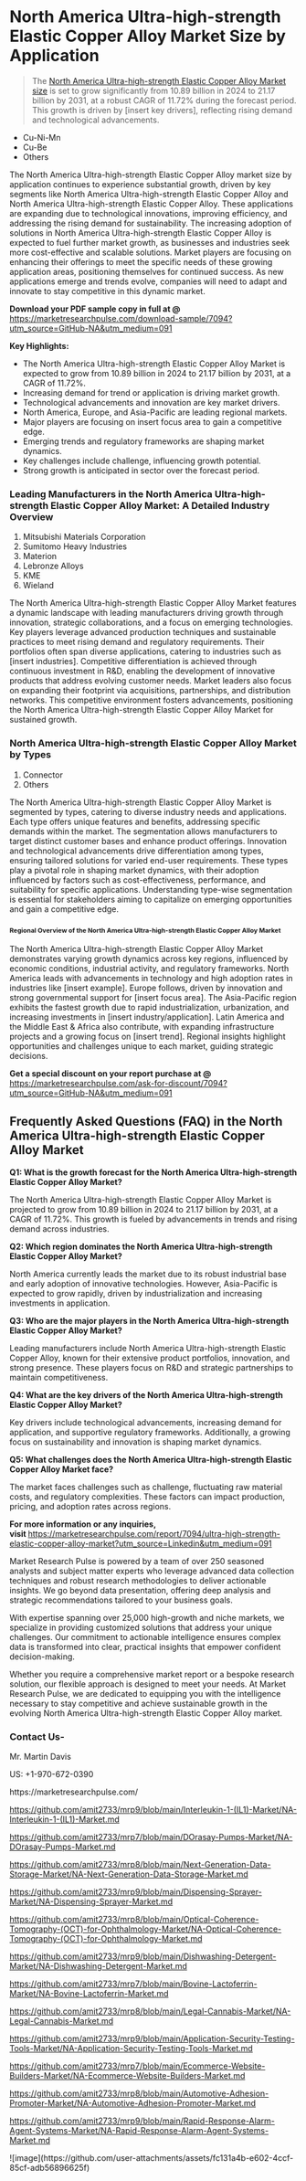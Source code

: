 <h1>North America Ultra-high-strength Elastic Copper Alloy Market&nbsp;Size by Application</h1><blockquote><p>The <a href="https://marketresearchpulse.com/download-sample/7094?utm_source=GitHub-NA&amp;utm_medium=091">North America Ultra-high-strength Elastic Copper Alloy Market size</a> is set to grow significantly from 10.89 billion in 2024 to 21.17 billion by 2031, at a robust CAGR of 11.72% during the forecast period. This growth is driven by [insert key drivers], reflecting rising demand and technological advancements.</p></blockquote><ul><li>Cu-Ni-Mn<li> Cu-Be<li> Others</li></ul><p>The North America Ultra-high-strength Elastic Copper Alloy market size by application continues to experience substantial growth, driven by key segments like North America Ultra-high-strength Elastic Copper Alloy and North America Ultra-high-strength Elastic Copper Alloy. These applications are expanding due to technological innovations, improving efficiency, and addressing the rising demand for sustainability. The increasing adoption of solutions in North America Ultra-high-strength Elastic Copper Alloy is expected to fuel further market growth, as businesses and industries seek more cost-effective and scalable solutions. Market players are focusing on enhancing their offerings to meet the specific needs of these growing application areas, positioning themselves for continued success. As new applications emerge and trends evolve, companies will need to adapt and innovate to stay competitive in this dynamic market.</p><p><strong>Download your PDF sample copy in full at @ </strong><a href="https://marketresearchpulse.com/download-sample/7094?utm_source=GitHub-NA&amp;utm_medium=091">https://marketresearchpulse.com/download-sample/7094?utm_source=GitHub-NA&amp;utm_medium=091</a></p><p><strong>Key Highlights: </strong></p><ul><li>The North America Ultra-high-strength Elastic Copper Alloy Market is expected to grow from 10.89 billion in 2024 to 21.17 billion by 2031, at a CAGR of 11.72%.</li><li>Increasing demand for trend or application is driving market growth.</li><li>Technological advancements and innovation are key market drivers.</li><li>North America, Europe, and Asia-Pacific are leading regional markets.</li><li>Major players are focusing on insert focus area to gain a competitive edge.</li><li>Emerging trends and regulatory frameworks are shaping market dynamics.</li><li>Key challenges include challenge, influencing growth potential.</li><li>Strong growth is anticipated in sector over the forecast period.</li></ul><h3>Leading Manufacturers in the North America Ultra-high-strength Elastic Copper Alloy Market: A Detailed Industry Overview</h3><ol><li>Mitsubishi Materials Corporation</li><li>Sumitomo Heavy Industries</li><li>Materion</li><li>Lebronze Alloys</li><li>KME</li><li>Wieland</li></ol><div class="flex max-w-full flex-col flex-grow"><div class="min-h-8 text-message flex w-full flex-col items-end gap-2 whitespace-normal break-words [.text-message+&amp;]:mt-5" dir="auto" data-message-author-role="assistant" data-message-id="fd8432e4-4910-450d-b182-61b7bfb0a01f" data-message-model-slug="gpt-4o"><div class="flex w-full flex-col gap-1 empty:hidden first:pt-[3px]"><div class="markdown prose w-full break-words dark:prose-invert light"><p>The North America Ultra-high-strength Elastic Copper Alloy Market features a dynamic landscape with leading manufacturers driving growth through innovation, strategic collaborations, and a focus on emerging technologies. Key players leverage advanced production techniques and sustainable practices to meet rising demand and regulatory requirements. Their portfolios often span diverse applications, catering to industries such as [insert industries]. Competitive differentiation is achieved through continuous investment in R&amp;D, enabling the development of innovative products that address evolving customer needs. Market leaders also focus on expanding their footprint via acquisitions, partnerships, and distribution networks. This competitive environment fosters advancements, positioning the North America Ultra-high-strength Elastic Copper Alloy Market for sustained growth.</p></div></div></div></div><h3>North America Ultra-high-strength Elastic Copper Alloy Market by Types</h3><ol><li>Connector<li> Others</li></ol><div class="flex max-w-full flex-col flex-grow"><div class="min-h-8 text-message flex w-full flex-col items-end gap-2 whitespace-normal break-words [.text-message+&amp;]:mt-5" dir="auto" data-message-author-role="assistant" data-message-id="084470be-0bb7-4664-bddf-5156b4f41249" data-message-model-slug="gpt-4o-mini"><div class="flex w-full flex-col gap-1 empty:hidden first:pt-[3px]"><div class="markdown prose w-full break-words dark:prose-invert light"><p>The North America Ultra-high-strength Elastic Copper Alloy Market is segmented by types, catering to diverse industry needs and applications. Each type offers unique features and benefits, addressing specific demands within the market. The segmentation allows manufacturers to target distinct customer bases and enhance product offerings. Innovation and technological advancements drive differentiation among types, ensuring tailored solutions for varied end-user requirements. These types play a pivotal role in shaping market dynamics, with their adoption influenced by factors such as cost-effectiveness, performance, and suitability for specific applications. Understanding type-wise segmentation is essential for stakeholders aiming to capitalize on emerging opportunities and gain a competitive edge.</p></div></div></div></div><h3><span style="font-size: 11px;">Regional Overview of the North America Ultra-high-strength Elastic Copper Alloy Market</span></h3><div class="flex max-w-full flex-col flex-grow"><div class="min-h-8 text-message flex w-full flex-col items-end gap-2 whitespace-normal break-words [.text-message+&amp;]:mt-5" dir="auto" data-message-author-role="assistant" data-message-id="e9038762-ce64-4e30-91c9-9bd413514231" data-message-model-slug="gpt-4o-mini"><div class="flex w-full flex-col gap-1 empty:hidden first:pt-[3px]"><div class="markdown prose w-full break-words dark:prose-invert light"><p>The North America Ultra-high-strength Elastic Copper Alloy Market demonstrates varying growth dynamics across key regions, influenced by economic conditions, industrial activity, and regulatory frameworks. North America leads with advancements in technology and high adoption rates in industries like [insert example]. Europe follows, driven by innovation and strong governmental support for [insert focus area]. The Asia-Pacific region exhibits the fastest growth due to rapid industrialization, urbanization, and increasing investments in [insert industry/application]. Latin America and the Middle East &amp; Africa also contribute, with expanding infrastructure projects and a growing focus on [insert trend]. Regional insights highlight opportunities and challenges unique to each market, guiding strategic decisions.</p></div></div></div></div><p><strong>Get a special discount on your report purchase at @ </strong><a href="https://marketresearchpulse.com/ask-for-discount/7094?utm_source=GitHub-NA&amp;utm_medium=091">https://marketresearchpulse.com/ask-for-discount/7094?utm_source=GitHub-NA&amp;utm_medium=091</a></p><h2>Frequently Asked Questions (FAQ) in the North America Ultra-high-strength Elastic Copper Alloy Market</h2><p><strong>Q1: What is the growth forecast for the North America Ultra-high-strength Elastic Copper Alloy Market?</strong></p><p>The North America Ultra-high-strength Elastic Copper Alloy Market is projected to grow from 10.89 billion in 2024 to 21.17 billion by 2031, at a CAGR of 11.72%. This growth is fueled by advancements in trends and rising demand across industries.</p><p><strong>Q2: Which region dominates the North America Ultra-high-strength Elastic Copper Alloy Market?</strong></p><p>North America currently leads the market due to its robust industrial base and early adoption of innovative technologies. However, Asia-Pacific is expected to grow rapidly, driven by industrialization and increasing investments in application.</p><p><strong>Q3: Who are the major players in the North America Ultra-high-strength Elastic Copper Alloy Market?</strong></p><p>Leading manufacturers include North America Ultra-high-strength Elastic Copper Alloy, known for their extensive product portfolios, innovation, and strong presence. These players focus on R&amp;D and strategic partnerships to maintain competitiveness.</p><p><strong>Q4: What are the key drivers of the North America Ultra-high-strength Elastic Copper Alloy Market?</strong></p><p>Key drivers include technological advancements, increasing demand for application, and supportive regulatory frameworks. Additionally, a growing focus on sustainability and innovation is shaping market dynamics.</p><p><strong>Q5: What challenges does the North America Ultra-high-strength Elastic Copper Alloy Market face?</strong></p><p>The market faces challenges such as challenge, fluctuating raw material costs, and regulatory complexities. These factors can impact production, pricing, and adoption rates across regions.</p><p><strong>For more information or any inquiries, visit&nbsp;</strong><a href="https://marketresearchpulse.com/report/7094/ultra-high-strength-elastic-copper-alloy-market?utm_source=Linkedin&utm_medium=091">https://marketresearchpulse.com/report/7094/ultra-high-strength-elastic-copper-alloy-market?utm_source=Linkedin&utm_medium=091</a></p><p>Market Research Pulse is powered by a team of over 250 seasoned analysts and subject matter experts who leverage advanced data collection techniques and robust research methodologies to deliver actionable insights. We go beyond data presentation, offering deep analysis and strategic recommendations tailored to your business goals.</p><p>With expertise spanning over 25,000 high-growth and niche markets, we specialize in providing customized solutions that address your unique challenges. Our commitment to actionable intelligence ensures complex data is transformed into clear, practical insights that empower confident decision-making.</p><p>Whether you require a comprehensive market report or a bespoke research solution, our flexible approach is designed to meet your needs. At Market Research Pulse, we are dedicated to equipping you with the intelligence necessary to stay competitive and achieve sustainable growth in the evolving North America Ultra-high-strength Elastic Copper Alloy market.</p><h3><strong>Contact Us-</strong></h3><p>Mr. Martin Davis</p><p>US: +1-970-672-0390</p><p>https://marketresearchpulse.com/</p><p><a href="https://github.com/amit2733/mrp9/blob/main/Interleukin-1-(IL1)-Market/NA-Interleukin-1-(IL1)-Market.md">https://github.com/amit2733/mrp9/blob/main/Interleukin-1-(IL1)-Market/NA-Interleukin-1-(IL1)-Market.md</a></p><p><a href="https://github.com/amit2733/mrp7/blob/main/DOrasay-Pumps-Market/NA-DOrasay-Pumps-Market.md">https://github.com/amit2733/mrp7/blob/main/DOrasay-Pumps-Market/NA-DOrasay-Pumps-Market.md</a></p><p><a href="https://github.com/amit2733/mrp8/blob/main/Next-Generation-Data-Storage-Market/NA-Next-Generation-Data-Storage-Market.md">https://github.com/amit2733/mrp8/blob/main/Next-Generation-Data-Storage-Market/NA-Next-Generation-Data-Storage-Market.md</a></p><p><a href="https://github.com/amit2733/mrp9/blob/main/Dispensing-Sprayer-Market/NA-Dispensing-Sprayer-Market.md">https://github.com/amit2733/mrp9/blob/main/Dispensing-Sprayer-Market/NA-Dispensing-Sprayer-Market.md</a></p><p><a href="https://github.com/amit2733/mrp8/blob/main/Optical-Coherence-Tomography-(OCT)-for-Ophthalmology-Market/NA-Optical-Coherence-Tomography-(OCT)-for-Ophthalmology-Market.md">https://github.com/amit2733/mrp8/blob/main/Optical-Coherence-Tomography-(OCT)-for-Ophthalmology-Market/NA-Optical-Coherence-Tomography-(OCT)-for-Ophthalmology-Market.md</a></p><p><a href="https://github.com/amit2733/mrp9/blob/main/Dishwashing-Detergent-Market/NA-Dishwashing-Detergent-Market.md">https://github.com/amit2733/mrp9/blob/main/Dishwashing-Detergent-Market/NA-Dishwashing-Detergent-Market.md</a></p><p><a href="https://github.com/amit2733/mrp7/blob/main/Bovine-Lactoferrin-Market/NA-Bovine-Lactoferrin-Market.md">https://github.com/amit2733/mrp7/blob/main/Bovine-Lactoferrin-Market/NA-Bovine-Lactoferrin-Market.md</a></p><p><a href="https://github.com/amit2733/mrp8/blob/main/Legal-Cannabis-Market/NA-Legal-Cannabis-Market.md">https://github.com/amit2733/mrp8/blob/main/Legal-Cannabis-Market/NA-Legal-Cannabis-Market.md</a></p><p><a href="https://github.com/amit2733/mrp9/blob/main/Application-Security-Testing-Tools-Market/NA-Application-Security-Testing-Tools-Market.md">https://github.com/amit2733/mrp9/blob/main/Application-Security-Testing-Tools-Market/NA-Application-Security-Testing-Tools-Market.md</a></p><p><a href="https://github.com/amit2733/mrp7/blob/main/Ecommerce-Website-Builders-Market/NA-Ecommerce-Website-Builders-Market.md">https://github.com/amit2733/mrp7/blob/main/Ecommerce-Website-Builders-Market/NA-Ecommerce-Website-Builders-Market.md</a></p><p><a href="https://github.com/amit2733/mrp8/blob/main/Automotive-Adhesion-Promoter-Market/NA-Automotive-Adhesion-Promoter-Market.md">https://github.com/amit2733/mrp8/blob/main/Automotive-Adhesion-Promoter-Market/NA-Automotive-Adhesion-Promoter-Market.md</a></p><p><a href="https://github.com/amit2733/mrp9/blob/main/Rapid-Response-Alarm-Agent-Systems-Market/NA-Rapid-Response-Alarm-Agent-Systems-Market.md">https://github.com/amit2733/mrp9/blob/main/Rapid-Response-Alarm-Agent-Systems-Market/NA-Rapid-Response-Alarm-Agent-Systems-Market.md</a></p>
![image](https://github.com/user-attachments/assets/fc131a4b-e602-4ccf-85cf-adb56896625f)
